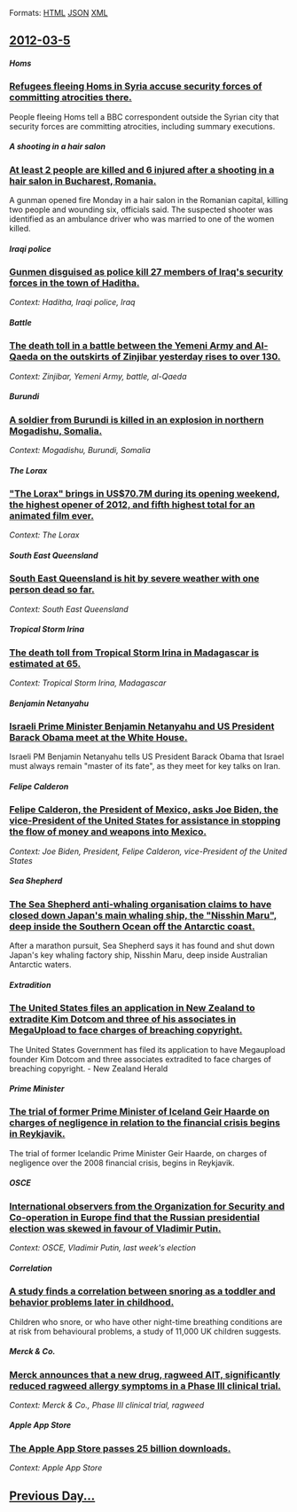 
Formats: [HTML](2012/03/5/index.html)  [JSON](2012/03/5/index.json)  [XML](2012/03/5/index.xml)  

## [2012-03-5](/news/2012/03/5/index.md)

##### Homs
### [Refugees fleeing Homs in Syria accuse security forces of committing atrocities there. ](/news/2012/03/5/refugees-fleeing-homs-in-syria-accuse-security-forces-of-committing-atrocities-there.md)
People fleeing Homs tell a BBC correspondent outside the Syrian city that security forces are committing atrocities, including summary executions.

##### A shooting in a hair salon
### [At least 2 people are killed and 6 injured after a shooting in a hair salon in Bucharest, Romania. ](/news/2012/03/5/at-least-2-people-are-killed-and-6-injured-after-a-shooting-in-a-hair-salon-in-bucharest-romania.md)
A gunman opened fire Monday in a hair salon in the Romanian capital, killing two people and wounding six, officials said. The suspected shooter was identified as an ambulance driver who was married to one of the women killed.

##### Iraqi police
### [Gunmen disguised as police kill 27 members of Iraq's security forces in the town of Haditha. ](/news/2012/03/5/gunmen-disguised-as-police-kill-27-members-of-iraq-s-security-forces-in-the-town-of-haditha.md)
_Context: Haditha, Iraqi police, Iraq_

##### Battle
### [The death toll in a battle between the Yemeni Army and Al-Qaeda on the outskirts of Zinjibar yesterday rises to over 130. ](/news/2012/03/5/the-death-toll-in-a-battle-between-the-yemeni-army-and-al-qaeda-on-the-outskirts-of-zinjibar-yesterday-rises-to-over-130.md)
_Context: Zinjibar, Yemeni Army, battle, al-Qaeda_

##### Burundi
### [A soldier from Burundi is killed in an explosion in northern Mogadishu, Somalia. ](/news/2012/03/5/a-soldier-from-burundi-is-killed-in-an-explosion-in-northern-mogadishu-somalia.md)
_Context: Mogadishu, Burundi, Somalia_

##### The Lorax
### ["The Lorax" brings in US$70.7M during its opening weekend, the highest opener of 2012, and fifth highest total for an animated film ever. ](/news/2012/03/5/the-lorax-brings-in-us-70-7m-during-its-opening-weekend-the-highest-opener-of-2012-and-fifth-highest-total-for-an-animated-film-ever.md)
_Context: The Lorax_

##### South East Queensland
### [South East Queensland is hit by severe weather with one person dead so far. ](/news/2012/03/5/south-east-queensland-is-hit-by-severe-weather-with-one-person-dead-so-far.md)
_Context: South East Queensland_

##### Tropical Storm Irina
### [The death toll from Tropical Storm Irina in Madagascar is estimated at 65. ](/news/2012/03/5/the-death-toll-from-tropical-storm-irina-in-madagascar-is-estimated-at-65.md)
_Context: Tropical Storm Irina, Madagascar_

##### Benjamin Netanyahu
### [Israeli Prime Minister Benjamin Netanyahu and US President Barack Obama meet at the White House. ](/news/2012/03/5/israeli-prime-minister-benjamin-netanyahu-and-us-president-barack-obama-meet-at-the-white-house.md)
Israeli PM Benjamin Netanyahu tells US President Barack Obama that Israel must always remain &quot;master of its fate&quot;, as they meet for key talks on Iran.

##### Felipe Calderon
### [Felipe Calderon, the President of Mexico, asks Joe Biden, the vice-President of the United States for assistance in stopping the flow of money and weapons into Mexico. ](/news/2012/03/5/felipe-caldera3n-the-president-of-mexico-asks-joe-biden-the-vice-president-of-the-united-states-for-assistance-in-stopping-the-flow-of-mo.md)
_Context: Joe Biden, President, Felipe Calderon, vice-President of the United States_

##### Sea Shepherd
### [The Sea Shepherd anti-whaling organisation claims to have closed down Japan's main whaling ship, the "Nisshin Maru", deep inside the Southern Ocean off the Antarctic coast. ](/news/2012/03/5/the-sea-shepherd-anti-whaling-organisation-claims-to-have-closed-down-japan-s-main-whaling-ship-the-nisshin-maru-deep-inside-the-souther.md)
After a marathon pursuit, Sea Shepherd says it has found and shut down Japan&#039;s key whaling factory ship, Nisshin Maru, deep inside Australian Antarctic waters.

##### Extradition
### [The United States files an application in New Zealand to extradite Kim Dotcom and three of his associates in MegaUpload to face charges of breaching copyright. ](/news/2012/03/5/the-united-states-files-an-application-in-new-zealand-to-extradite-kim-dotcom-and-three-of-his-associates-in-megaupload-to-face-charges-of-b.md)
The United States Government has filed its application to have Megaupload founder Kim Dotcom and three associates extradited to face charges of breaching copyright. - New Zealand Herald

##### Prime Minister
### [The trial of former Prime Minister of Iceland Geir Haarde on charges of negligence in relation to the financial crisis begins in Reykjavik. ](/news/2012/03/5/the-trial-of-former-prime-minister-of-iceland-geir-haarde-on-charges-of-negligence-in-relation-to-the-financial-crisis-begins-in-reykjavak.md)
The trial of former Icelandic Prime Minister Geir Haarde, on charges of negligence over the 2008 financial crisis, begins in Reykjavik.

##### OSCE
### [International observers from the Organization for Security and Co-operation in Europe find that the Russian presidential election was skewed in favour of Vladimir Putin. ](/news/2012/03/5/international-observers-from-the-organization-for-security-and-co-operation-in-europe-find-that-the-russian-presidential-election-was-skewed.md)
_Context: OSCE, Vladimir Putin, last week's election_

##### Correlation
### [A study finds a correlation between snoring as a toddler and behavior problems later in childhood. ](/news/2012/03/5/a-study-finds-a-correlation-between-snoring-as-a-toddler-and-behavior-problems-later-in-childhood.md)
Children who snore, or who have other night-time breathing conditions are at risk from behavioural problems, a study of 11,000 UK children suggests.

##### Merck & Co.
### [Merck announces that a new drug, ragweed AIT, significantly reduced ragweed allergy symptoms in a Phase III clinical trial. ](/news/2012/03/5/merck-announces-that-a-new-drug-ragweed-ait-significantly-reduced-ragweed-allergy-symptoms-in-a-phase-iii-clinical-trial.md)
_Context: Merck & Co., Phase III clinical trial, ragweed_

##### Apple App Store
### [The Apple App Store passes 25 billion downloads. ](/news/2012/03/5/the-apple-app-store-passes-25-billion-downloads.md)
_Context: Apple App Store_

## [Previous Day...](/news/2012/03/4/index.md)

